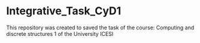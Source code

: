 # Integrative_Task_CyD1
This repository was created to saved the task of the course: Computing and discrete structures 1 of the University ICESI
